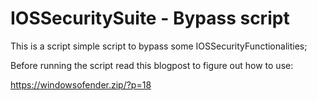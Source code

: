 # IOSSecuritySuite - Bypass script

This is a script simple script to bypass some IOSSecurityFunctionalities;

Before running the script read this blogpost to figure out how to use:

https://windowsofender.zip/?p=18
